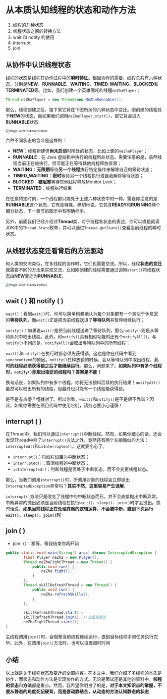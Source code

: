 # 从本质认知线程的状态和动作方法

1. 线程的几种状态
2. 线程状态之间的转换方法
3. wait 和 notify 的使用
4. interrupt
5. join

## 从协作中认识线程状态

线程的状态是线程在协作过程中的**瞬时特征**。根据协作的需要，线程总共有六种状态，分别是**NEW**、**RUNNABLE**、**WAITING**、**TIMED_WAITING**、**BLOCKED**和**TERMINATED**等。比如，我们创建一个英雄哪吒的线程`neZhaPlayer`：

```java
Thread neZhaPlayer = new Thread(new NeZhaRunnable());
```

那么，线程创建之后，接下来它将在下图所示的六种状态中变迁。刚创建的线程处于**NEW**的状态，而如果我们调用`neZhaPlayer.start()`，那它将会进入**RUNNABLE**状态

<img src="https://gitee.com/HappyBinbin/pcigo/raw/master/image-20211214202303936.png" alt="image-20211214202303936" style="zoom:67%;" />

六种不同状态的含义是这样的：

- **NEW**：线程新建但**尚未启动**时所处的状态，比如上面的`neZhaPlayer`；
- **RUNNABLE**：在 Java 虚拟机中执行的线程所处状态。需要注意的是，虽然线程当前正在被执行，但可能正在等待其他线程释放资源；
- **WAITING**：**无限期**等待**另一个线程**执行特定操作来解除自己的等待状态；
- **TIMED_WAITING**：**限时**等待另一个线程执行或自我解除等待状态；
- **BLOCKED**：**被阻塞**等待其他线程释放Monitor Lock；
- **TERMINATED**：线程执行结束



在任意特定时刻，一个线程都只能处于上述六种状态中的一种。需要你注意的是**RUNNABLE**这个状态，它有些特殊。确切地说，它包含**READY**和**RUNNING**两个细分状态，下一章节的图示中有明确标示。

另外，前面我们已经介绍过**Thread**类，对于线程各状态的表述，你可以直接阅读JDK中的`Thread.State`枚举，并可以通过`Thread.getState()`查看当前线程的瞬时状态。

## 从线程状态变迁看背后的方法驱动

和人类的交流类似，在多线程的协作时，它们也需要交流。所以，线程**状态的变迁**就需要不同的方法来实现交流，比如刚创建的线程需要通过调用`start()`将线程状态由**NEW**变迁为**RUNNABLE**。

<img src="https://gitee.com/HappyBinbin/pcigo/raw/master/image-20211214202459031.png" alt="image-20211214202459031" style="zoom:67%;" />



## wait ( ) 和 notify ( )

`wait()`：看到`wait()`时，你可以简单粗暴地认为每个对象都有一个类似于休息室的**等待队列**，而`wait()`正是把当前线程送进了**等待队列**并暂停继续执行；

`notify()`：如果说`wait()`是把当前线程送进了等待队列，那么`notify()`则是从等待队列中取出线程。此外，和`notify()`具有相似功能的还有个`notifyAll()`。与`notify()`不同的是，`notifyAll()`会取出等待队列中的所有线程；

`wait()`和`notify()`在执行时都必须先获得锁，这也是你在代码中看到`synchronized`的原因。`notify()`在释放锁的时候，会从等待队列中取出线程，**此时的线程必须获得锁之后才能继续运行**。那么，问题来了。**如果队列中有多个线程时，`notify()`能取出指定的线程吗？答案是不能！**

换句话说，如果队列中有多个线程，你将无法预料后续的执行结果！`notifyAll()`虽然可以取出所有的线程，但最终也只能有一个线程能获得锁。

是不是有点懵？懵就对了。所以你看，`wait()`和`notify()`是不是很不靠谱？因此，如果你需要在项目代码中使用它们，请务必要小心谨慎！

## interrupt ( )

在Thread中，我们可以通过`interrupt()`中断线程。然而，如果你细心的话，还会发现Thread中除了`interrupt()`方法之外，竟然还有两个长相酷似的方法：`interrupted()`和`isInterrupted()`。这就要小心了。

- `interrupt()`：将线程设置为中断状态；
- `interrupted()`：取消线程的中断状态；
- `isInterrupted()`：判断线程是否处于中断状态，而不会变更线程状态。



那么，当我们调用`interrupt()`时，所调用对象的线程会立即抛出`InterruptedException`异常吗？**其实不然，这里容易产生误解**。

`interrupt()`方法只是改变了线程中的中断状态而已，并不会直接抛出中断异常。中断异常的抛出必须是当前线程在执行`wait()`、`sleep()`、`join()`时才会抛出。换句话说，**如果当前线程正在处理其他的逻辑运算，不会被中断，直到下次运行`wait()`、`sleep()`、`join()`时**




## join ( )

- join（）：稍等，等我结束你再开始

```java
public static void main(String[] args) throws InterruptedException {
        final Player neZha = new Player();
        Thread neZhaFightThread = new Thread() {
            public void run() {
                neZha.fight();
            }
        };
        Thread skillRefreshThread = new Thread() {
            public void run() {
                neZha.refreshSkills();
            }
        };
       
        skillRefreshThread.start();
        skillRefreshThread.join(); //这里是重点
        neZhaFightThread.start();
}
```

主线程调用`join()`时，会阻塞当前线程继续运行，直到目标线程中的任务执行完毕。此外，在调用`join()`方法时，也可以设置超时时间

## 小结

以上就是关于线程状态及变迁的全部内容。在本文中，我们介绍了多线程的本质是协作，而状态和动作方法是实现协作的方式。无论是面试还是其他的资料中，**线程的状态**和**方法**都是重点。然而，我希望你明白了的是，**对于本文知识点的掌握，不要从静态的角度死记硬背，而是要动静结合，从动态的方法认知静态的状态**